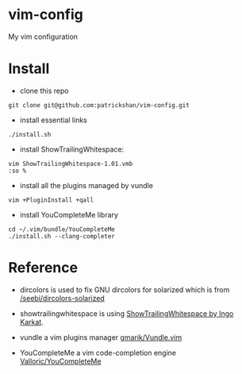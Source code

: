 vim-config
==========

My vim configuration

Install
=======

* clone this repo

```
git clone git@github.com:patrickshan/vim-config.git
```

* install essential links

```
./install.sh
```

* install ShowTrailingWhitespace:

```
vim ShowTrailingWhitespace-1.01.vmb
:so %
```

* install all the plugins managed by vundle

```
vim +PluginInstall +qall
```

* install YouCompleteMe library

```
cd ~/.vim/bundle/YouCompleteMe
./install.sh --clang-completer
```

Reference
=========

* dircolors is used to fix GNU dircolors for solarized which is from [/seebi/dircolors-solarized](https://github.com/seebi/dircolors-solarized)

* showtrailingwhitespace is using [ShowTrailingWhitespace by Ingo Karkat](http://vim.sourceforge.net/scripts/script.php?script_id=3966).

* vundle a vim plugins manager [gmarik/Vundle.vim](https://github.com/gmarik/Vundle.vim)

* YouCompleteMe a vim code-completion engine [Valloric/YouCompleteMe](https://github.com/Valloric/YouCompleteMe)
